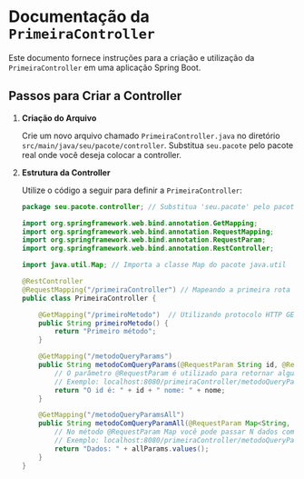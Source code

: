 # Documentação da `PrimeiraController`

Este documento fornece instruções para a criação e utilização da `PrimeiraController` em uma aplicação Spring Boot.

## Passos para Criar a Controller

1. **Criação do Arquivo**

   Crie um novo arquivo chamado `PrimeiraController.java` no diretório `src/main/java/seu/pacote/controller`. Substitua `seu.pacote` pelo pacote real onde você deseja colocar a controller.

2. **Estrutura da Controller**

   Utilize o código a seguir para definir a `PrimeiraController`:

   ```java
   package seu.pacote.controller; // Substitua 'seu.pacote' pelo pacote real

   import org.springframework.web.bind.annotation.GetMapping;
   import org.springframework.web.bind.annotation.RequestMapping;
   import org.springframework.web.bind.annotation.RequestParam;
   import org.springframework.web.bind.annotation.RestController;

   import java.util.Map; // Importa a classe Map do pacote java.util

   @RestController
   @RequestMapping("/primeiraController") // Mapeando a primeira rota
   public class PrimeiraController {

       @GetMapping("/primeiroMetodo")  // Utilizando protocolo HTTP GET
       public String primeiroMetodo() {
           return "Primeiro método";
       }

       @GetMapping("/metodoQueryParams")
       public String metodoComQueryParams(@RequestParam String id, @RequestParam String nome) {  
           // O parâmetro @RequestParam é utilizado para retornar algum dado passado por parâmetro
           // Exemplo: localhost:8080/primeiraController/metodoQueryParams?id=1&nome=Gabriel
           return "O id é: " + id + " nome: " + nome;  
       }

       @GetMapping("/metodoQueryParamsAll")
       public String metodoComQueryParamAll(@RequestParam Map<String, String> allParams) {
           // No método @RequestParam Map você pode passar N dados com chave e valor
           // Exemplo: localhost:8080/primeiraController/metodoQueryParamsAll?id=1&nome=Gabriel&idade=19
           return "Dados: " + allParams.values();
       }
   }
